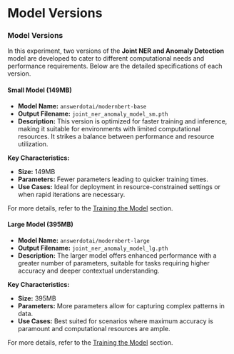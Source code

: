 # Model Versions

### Model Versions

In this experiment, two versions of the **Joint NER and Anomaly Detection** model are developed to cater to different computational needs and performance requirements. Below are the detailed specifications of each version.

#### Small Model (149MB)

- **Model Name:** `answerdotai/modernbert-base`
- **Output Filename:** `joint_ner_anomaly_model_sm.pth`
- **Description:** This version is optimized for faster training and inference, making it suitable for environments with limited computational resources. It strikes a balance between performance and resource utilization.

**Key Characteristics:**

- **Size:** 149MB
- **Parameters:** Fewer parameters leading to quicker training times.
- **Use Cases:** Ideal for deployment in resource-constrained settings or when rapid iterations are necessary.

For more details, refer to the [Training the Model](training.md) section.

#### Large Model (395MB)

- **Model Name:** `answerdotai/modernbert-large`
- **Output Filename:** `joint_ner_anomaly_model_lg.pth`
- **Description:** The larger model offers enhanced performance with a greater number of parameters, suitable for tasks requiring higher accuracy and deeper contextual understanding.

**Key Characteristics:**

- **Size:** 395MB
- **Parameters:** More parameters allow for capturing complex patterns in data.
- **Use Cases:** Best suited for scenarios where maximum accuracy is paramount and computational resources are ample.

For more details, refer to the [Training the Model](training.md) section.